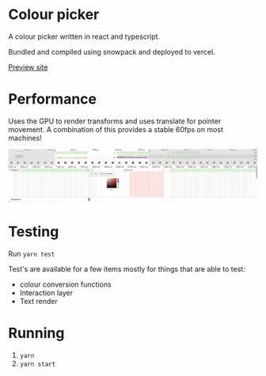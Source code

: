 # Colour picker

A colour picker written in react and typescript.

Bundled and compiled using snowpack and deployed to vercel.

[Preview site](https://colour-picker-six.vercel.app/)

# Performance

Uses the GPU to render transforms and uses translate for pointer movement. A combination of this provides a stable 60fps on most machines!

![performance](./performance.png)

# Testing

Run `yarn test`

Test's are available for a few items mostly for things that are able to test:

- colour conversion functions
- Interaction layer
- Text render

# Running

1. `yarn`
2. `yarn start`
